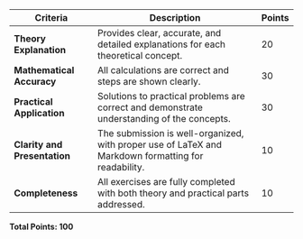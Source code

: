 | Criteria                | Description                                                              | Points |
|-------------------------|--------------------------------------------------------------------------|--------|
| **Theory Explanation**  | Provides clear, accurate, and detailed explanations for each theoretical concept. | 20     |
| **Mathematical Accuracy** | All calculations are correct and steps are shown clearly.              | 30     |
| **Practical Application** | Solutions to practical problems are correct and demonstrate understanding of the concepts. | 30     |
| **Clarity and Presentation** | The submission is well-organized, with proper use of LaTeX and Markdown formatting for readability. | 10     |
| **Completeness**        | All exercises are fully completed with both theory and practical parts addressed. | 10     |

**Total Points: 100**
